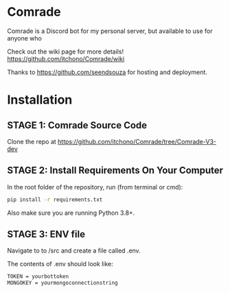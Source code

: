 # Comrade
Comrade is a Discord bot for my personal server, but available to use for anyone who

Check out the wiki page for more details!
https://github.com/itchono/Comrade/wiki

Thanks to https://github.com/seendsouza for hosting and deployment.

# Installation

## STAGE 1: Comrade Source Code

Clone the repo at https://github.com/itchono/Comrade/tree/Comrade-V3-dev

## STAGE 2: Install Requirements On Your Computer

In the root folder of the repository, run (from terminal or cmd):

```bash
pip install -r requirements.txt
```

Also make sure you are running Python 3.8+.

## STAGE 3: ENV file

Navigate to to /src and create a file called .env.

The contents of .env should look like:
```bash
TOKEN = yourbottoken
MONGOKEY = yourmongoconnectionstring
```



